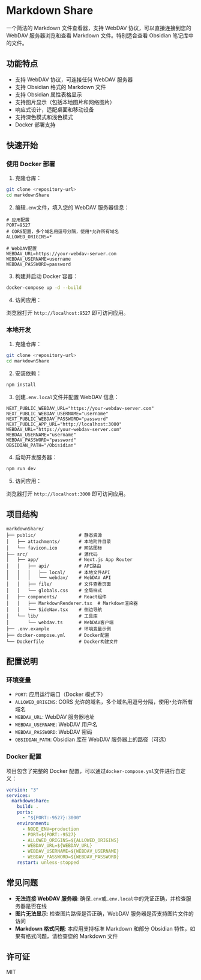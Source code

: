 # Markdown Share

一个简洁的 Markdown 文件查看器，支持 WebDAV 协议，可以直接连接到您的 WebDAV 服务器浏览和查看 Markdown 文件。特别适合查看 Obsidian 笔记库中的文件。

## 功能特点

- 支持 WebDAV 协议，可连接任何 WebDAV 服务器
- 支持 Obsidian 格式的 Markdown 文件
- 支持 Obsidian 属性表格显示
- 支持图片显示（包括本地图片和网络图片）
- 响应式设计，适配桌面和移动设备
- 支持深色模式和浅色模式
- Docker 部署支持

## 快速开始

### 使用 Docker 部署

1. 克隆仓库：

```bash
git clone <repository-url>
cd markdownShare
```

2. 编辑`.env`文件，填入您的 WebDAV 服务器信息：

```
# 应用配置
PORT=9527
# CORS配置，多个域名用逗号分隔，使用*允许所有域名
ALLOWED_ORIGINS=*

# WebDAV配置
WEBDAV_URL=https://your-webdav-server.com
WEBDAV_USERNAME=username
WEBDAV_PASSWORD=password
```

3. 构建并启动 Docker 容器：

```bash
docker-compose up -d --build
```

4. 访问应用：

浏览器打开 `http://localhost:9527` 即可访问应用。

### 本地开发

1. 克隆仓库：

```bash
git clone <repository-url>
cd markdownShare
```

2. 安装依赖：

```bash
npm install
```

3. 创建`.env.local`文件并配置 WebDAV 信息：

```
NEXT_PUBLIC_WEBDAV_URL="https://your-webdav-server.com"
NEXT_PUBLIC_WEBDAV_USERNAME="username"
NEXT_PUBLIC_WEBDAV_PASSWORD="password"
NEXT_PUBLIC_APP_URL="http://localhost:3000"
WEBDAV_URL="https://your-webdav-server.com"
WEBDAV_USERNAME="username"
WEBDAV_PASSWORD="password"
OBSIDIAN_PATH="/Obisidian"
```

4. 启动开发服务器：

```bash
npm run dev
```

5. 访问应用：

浏览器打开 `http://localhost:3000` 即可访问应用。

## 项目结构

```
markdownShare/
├── public/                # 静态资源
│   ├── attachments/       # 本地附件目录
│   └── favicon.ico        # 网站图标
├── src/                   # 源代码
│   ├── app/               # Next.js App Router
│   │   ├── api/           # API路由
│   │   │   ├── local/     # 本地文件API
│   │   │   └── webdav/    # WebDAV API
│   │   ├── file/          # 文件查看页面
│   │   └── globals.css    # 全局样式
│   ├── components/        # React组件
│   │   ├── MarkdownRenderer.tsx  # Markdown渲染器
│   │   └── SideNav.tsx    # 侧边导航
│   └── lib/               # 工具库
│       └── webdav.ts      # WebDAV客户端
├── .env.example           # 环境变量示例
├── docker-compose.yml     # Docker配置
└── Dockerfile             # Docker构建文件
```

## 配置说明

### 环境变量

- `PORT`: 应用运行端口（Docker 模式下）
- `ALLOWED_ORIGINS`: CORS 允许的域名，多个域名用逗号分隔，使用`*`允许所有域名
- `WEBDAV_URL`: WebDAV 服务器地址
- `WEBDAV_USERNAME`: WebDAV 用户名
- `WEBDAV_PASSWORD`: WebDAV 密码
- `OBSIDIAN_PATH`: Obsidian 库在 WebDAV 服务器上的路径（可选）

### Docker 配置

项目包含了完整的 Docker 配置，可以通过`docker-compose.yml`文件进行自定义：

```yaml
version: "3"
services:
  markdownshare:
    build: .
    ports:
      - "${PORT:-9527}:3000"
    environment:
      - NODE_ENV=production
      - PORT=${PORT:-9527}
      - ALLOWED_ORIGINS=${ALLOWED_ORIGINS}
      - WEBDAV_URL=${WEBDAV_URL}
      - WEBDAV_USERNAME=${WEBDAV_USERNAME}
      - WEBDAV_PASSWORD=${WEBDAV_PASSWORD}
    restart: unless-stopped
```

## 常见问题

- **无法连接 WebDAV 服务器**: 确保`.env`或`.env.local`中的凭证正确，并检查服务器是否在线
- **图片无法显示**: 检查图片路径是否正确，WebDAV 服务器是否支持图片文件的访问
- **Markdown 格式问题**: 本应用支持标准 Markdown 和部分 Obsidian 特性，如果有格式问题，请检查您的 Markdown 文件

## 许可证

MIT
